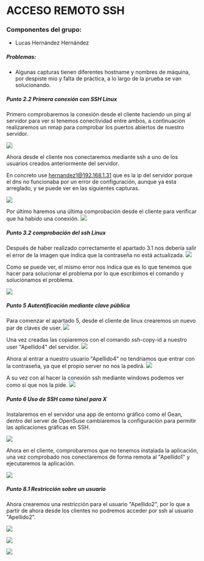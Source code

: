 #  **ACCESO REMOTO SSH**

### Componentes del grupo:
* Lucas Hernández Hernández

##### Problemas:
* Algunas capturas tienen diferentes hostname y nombres de máquina, por despiste mio y falta de práctica, a lo largo de la prueba se van solucionando.

##### **Punto 2.2** Primera conexión con SSH Linux
Primero comprobaremos la conexión desde el cliente haciendo un ping al servidor para ver si tenemos conectividad entre ambos, a continuación realizaremos un nmap para comprobar los puertos abiertos de nuestro servidor.

![](1.png)

Ahora desde el cliente nos conectaremos mediante ssh a uno de los usuarios creados anteriormente del servidor.

En concreto use hernandez1@192.168.1.31 que es la ip del servidor porque el dns no funcionaba por un error de configuración, aunque ya esta arreglado, y se puede ver en las siguientes capturas.

![](1.1.png)

Por último haremos una última comprobación desde el cliente para verificar que ha habido una conexión.
![](1.2.png)

##### **Punto 3.2** comprobación del ssh Linux
Después de haber realizado correctamente el apartado 3.1 nos debería salir el error de la imagen que indica que la contraseña no está actualizada.
![](2.png)

Como se puede ver, el mismo error nos indica que es lo que tenemos que hacer para solucionar el problema por lo que escribimos el comando y solucionamos el problema.

![](2.1.png)

##### **Punto 5** Autentificación mediante clave pública
Para comenzar el apartado 5, desde el cliente de linux crearemos un nuevo par de claves de user.
![](3.png)

Una vez creadas las copiaremos con el comando ssh-copy-id a nuestro user "Apellido4" del servidor.
![](3.1.png)

Ahora al entrar a nuestro usuario "Apellido4" no tendríamos que entrar con la contraseña, ya que el propio server no nos la pedirá.
![](3.2_OpenSuse.png)


A su vez con al hacer la conexión ssh mediante windows podemos ver como si que nos la pide.
![](3.2_Windows.png)

##### **Punto 6** Uso de SSH como túnel para X

Instalaremos en el servidor una app de entorno gráfico como el Gean, dentro del server de OpenSuse  cambiaremos la configuración para permitir las aplicaciones gráficas en SSH.

![](6.png)

Ahora en el cliente, comprobaremos que no tenemos instalada la aplicación, una vez comprobado nos conectaremos de forma remota al "Apellido1" y ejecutaremos la aplicación.

![](6.1.png)

##### **Punto 8.1** Restricción sobre un usuario

Ahora crearemos una restricción para el usuario "Apellido2", por lo que a partir de ahora desde los clientes no podremos acceder por ssh al usuario "Apellido2".

![](8.png)

![](8.1.png)

![](8.2.png)
